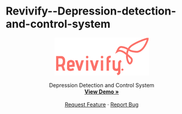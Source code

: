 # Revivify--Depression-detection-and-control-system

<p align="center">
  <img src="https://github.com/samiksha-patil/Revivify--Depression-detection-and-control-system/blob/main/Revivfy_logo.svg" height="100">

  <p align="center">
   Depression Detection and Control System
    <br />
     <a href=""><strong>View Demo »</strong></a>
    <br />
    <br />
     <a href="https://github.com/samiksha-patil/Revivify--Depression-detection-and-control-system/issues">Request Feature</a>
    ·
    <a href="https://github.com/samiksha-patil/Revivify--Depression-detection-and-control-system/issues">Report Bug</a>
    
   
  </p>
</p>
